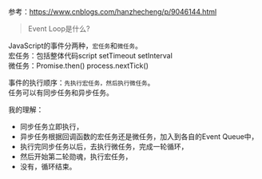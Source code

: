 参考：https://www.cnblogs.com/hanzhecheng/p/9046144.html

> Event Loop是什么?

JavaScript的事件分两种，`宏任务`和`微任务`。  
宏任务：包括整体代码script setTimeout setInterval  
微任务：Promise.then() process.nextTick()  

事件的执行顺序：`先执行宏任务，然后执行微任务`。  
任务可以有同步任务和异步任务。  

我的理解：  
- 同步任务立即执行，
- 异步任务根据回调函数的宏任务还是微任务，加入到各自的Event Queue中，
- 执行完同步任务以后，去执行微任务，完成一轮循环，
- 然后开始第二轮勋魂，执行宏任务，
- 没有，循环结束。